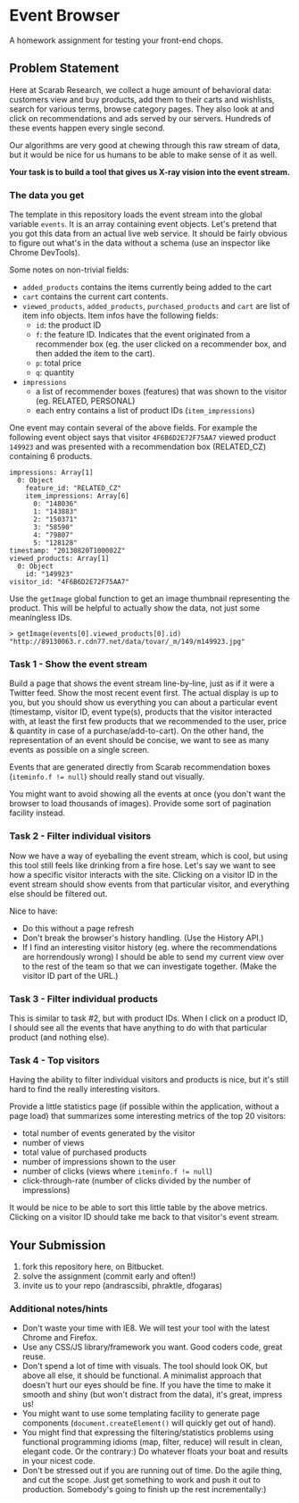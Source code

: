 # Event Browser

A homework assignment for testing your front-end chops.

## Problem Statement

Here at Scarab Research, we collect a huge amount of behavioral data: customers view and buy products, add them to their carts and wishlists, search for various terms, browse category pages. They also look at and click on recommendations and ads served by our servers. Hundreds of these events happen every single second.

Our algorithms are very good at chewing through this raw stream of data, but it would be nice for us humans to be able to make sense of it as well.

**Your task is to build a tool that gives us X-ray vision into the event stream.**

### The data you get

The template in this repository loads the event stream into the global variable `events`. It is an array containing event objects. Let's pretend that you got this data from an actual live web service. It should be fairly obvious to figure out what's in the data without a schema (use an inspector like Chrome DevTools).

Some notes on non-trivial fields:

* `added_products` contains the items currently being added to the cart
* `cart` contains the current cart contents.
* `viewed_products`, `added_products`, `purchased_products` and `cart` are list of item info objects. Item infos have the following fields:
    * `id`: the product ID
    * `f`: the feature ID. Indicates that the event originated from a recommender box (eg. the user clicked on a recommender box, and then added the item to the cart).
    * `p`: total price
    * `q`: quantity
* `impressions`
    * a list of recommender boxes (features) that was shown to the visitor (eg. RELATED, PERSONAL)
    * each entry contains a list of product IDs (`item_impressions`)

One event may contain several of the above fields. For example the following event object says that visitor `4F6B6D2E72F75AA7` viewed product `149923` and was presented with a recommendation box (RELATED_CZ) containing 6 products.

    impressions: Array[1]
      0: Object
        feature_id: "RELATED_CZ"
        item_impressions: Array[6]
          0: "148036"
          1: "143883"
          2: "150371"
          3: "58590"
          4: "79807"
          5: "128128"
    timestamp: "20130820T100002Z"
    viewed_products: Array[1]
      0: Object
        id: "149923"
    visitor_id: "4F6B6D2E72F75AA7"

Use the `getImage` global function to get an image thumbnail representing the product. This will be helpful to actually show the data, not just some meaningless IDs.

    > getImage(events[0].viewed_products[0].id)
    "http://89130063.r.cdn77.net/data/tovar/_m/149/m149923.jpg"

### Task 1 - Show the event stream

Build a page that shows the event stream line-by-line, just as if it were a Twitter feed. Show the most recent event first. The actual display is up to you, but you should show us everything you can about a particular event (timestamp, visitor ID, event type(s), products that the visitor interacted with, at least the first few products that we recommended to the user, price & quantity in case of a purchase/add-to-cart). On the other hand, the representation of an event should be concise, we want to see as many events as possible on a single screen.

Events that are generated directly from Scarab recommendation boxes (`iteminfo.f != null`) should really stand out visually.

You might want to avoid showing all the events at once (you don't want the browser to load thousands of images). Provide some sort of pagination facility instead.

### Task 2 - Filter individual visitors

Now we have a way of eyeballing the event stream, which is cool, but using this tool still feels like drinking from a fire hose. Let's say we want to see how a specific visitor interacts with the site. Clicking on a visitor ID in the event stream should show events from that particular visitor, and everything else should be filtered out.

Nice to have:

* Do this without a page refresh
* Don't break the browser's history handling. (Use the History API.)
* If I find an interesting visitor history (eg. where the recommendations are horrendously wrong) I should be able to send my current view over to the rest of the team so that we can investigate together. (Make the visitor ID part of the URL.)

### Task 3 - Filter individual products

This is similar to task #2, but with product IDs. When I click on a product ID, I should see all the events that have anything to do with that particular product (and nothing else).

### Task 4 - Top visitors

Having the ability to filter individual visitors and products is nice, but it's still hard to find the really interesting visitors.

Provide a little statistics page (if possible within the application, without a page load) that summarizes some interesting metrics of the top 20 visitors:

* total number of events generated by the visitor
* number of views
* total value of purchased products
* number of impressions shown to the user
* number of clicks (views where `iteminfo.f != null`)
* click-through-rate (number of clicks divided by the number of impressions)

It would be nice to be able to sort this little table by the above metrics. Clicking on a visitor ID should take me back to that visitor's event stream.

## Your Submission

1. fork this repository here, on Bitbucket.
2. solve the assignment (commit early and often!)
3. invite us to your repo (andrascsibi, phraktle, dfogaras)

### Additional notes/hints

* Don't waste your time with IE8. We will test your tool with the latest Chrome and Firefox.
* Use any CSS/JS library/framework you want. Good coders code, great reuse.
* Don't spend a lot of time with visuals. The tool should look OK, but above all else, it should be functional. A minimalist approach that doesn't hurt our eyes should be fine. If you have the time to make it smooth and shiny (but won't distract from the data), it's great, impress us!
* You might want to use some templating facility to generate page components (`document.createElement()` will quickly get out of hand).
* You might find that expressing the filtering/statistics problems using functional programming idioms (map, filter, reduce) will result in clean, elegant code. Or the contrary:) Do whatever floats your boat and results in your nicest code.
* Don't be stressed out if you are running out of time. Do the agile thing, and cut the scope. Just get something to work and push it out to production. Somebody's going to finish up the rest incrementally:)


